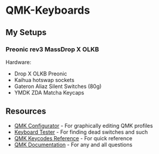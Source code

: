 # QMK-Keyboards

## My Setups
### Preonic rev3 MassDrop X OLKB
Hardware:
*  Drop X OLKB Preonic 
* Kaihua hotswap sockets
* Gateron Aliaz Silent Switches (80g)
* YMDK ZDA Matcha Keycaps

## Resources
* [QMK Configurator](https://config.qmk.fm/) - For graphically editing QMK profiles
* [Keyboard Tester](https://config.qmk.fm/#/test) - For finding dead switches and such
* [QMK Keycodes Reference](https://docs.qmk.fm/#/keycodes) - For quick reference
* [QMK Documentation](https://docs.qmk.fm/#/) - For any and all questions
